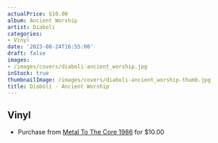 ```yaml
---
actualPrice: $10.00
album: Ancient Worship
artist: Diaboli
categories:
- Vinyl
date: '2023-08-24T16:55:00'
draft: false
images:
- /images/covers/diaboli-ancient_worship.jpg
inStock: true
thumbnailImage: /images/covers/diaboli-ancient_worship-thumb.jpg
title: Diaboli - Ancient Worship
---
```


## Vinyl
* Purchase from [Metal To The Core 1986](https://metaltothecore1986.com/shop/diaboli-ancient-worship-7-ep/) for $10.00
